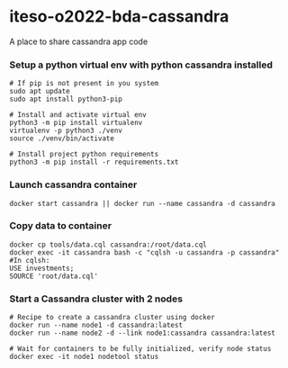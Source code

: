 # iteso-o2022-bda-cassandra

A place to share cassandra app code

### Setup a python virtual env with python cassandra installed
```
# If pip is not present in you system
sudo apt update
sudo apt install python3-pip

# Install and activate virtual env
python3 -m pip install virtualenv
virtualenv -p python3 ./venv
source ./venv/bin/activate

# Install project python requirements
python3 -m pip install -r requirements.txt
```


### Launch cassandra container
```
docker start cassandra || docker run --name cassandra -d cassandra
```

### Copy data to container
```
docker cp tools/data.cql cassandra:/root/data.cql
docker exec -it cassandra bash -c "cqlsh -u cassandra -p cassandra"
#In cqlsh:
USE investments;
SOURCE 'root/data.cql'
```

### Start a Cassandra cluster with 2 nodes
```
# Recipe to create a cassandra cluster using docker
docker run --name node1 -d cassandra:latest
docker run --name node2 -d --link node1:cassandra cassandra:latest

# Wait for containers to be fully initialized, verify node status
docker exec -it node1 nodetool status
```
